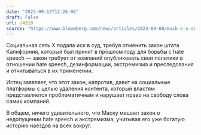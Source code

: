 ```yaml
---
date: "2023-09-12T12:26:06"
draft: False
url: /4318
source: "https://www.bloomberg.com/news/articles/2023-09-08/musk-s-x-sues-california-over-content-moderation-legislation"
---
```


Социальная сеть X подала иск в суд, требуя отменить закон штата Калифорния, который был принят в прошлом году для борьбы с hate speech — закон требует от компаний опубликовать свои политики в отношении hate speech, дезинформации, экстремизма и преследования и отчитываться в их применении.

Истец заявляет, что этот закон, напротив, давит на социальные платформы с целью удаления контента, который властям представляется проблематичным и нарушает право на свободу слова самих компаний.

В общем, ничего удивительного, что Маску мешает закон о недопущении hate speech и экстремизма, учитывая его уже богатую историю наездов на всех вокруг.
